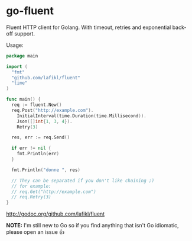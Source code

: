 go-fluent
=========

Fluent HTTP client for Golang. With timeout, retries and exponential back-off support.

Usage:

```go
package main

import (
  "fmt"
  "github.com/lafikl/fluent"
  "time"
)

func main() {
  req := fluent.New()
  req.Post("http://example.com").
    InitialInterval(time.Duration(time.Millisecond)).
    Json([]int{1, 3, 4}).
    Retry(3)

  res, err := req.Send()

  if err != nil {
    fmt.Println(err)
  }

  fmt.Println("donne ", res)

  // They can be separated if you don't like chaining ;)
  // for example:
  // req.Get("http://example.com")
  // req.Retry(3)
}

```

http://godoc.org/github.com/lafikl/fluent


**NOTE:** I'm still new to Go so if you find anything that isn't Go idiomatic, please open an issue :+1: